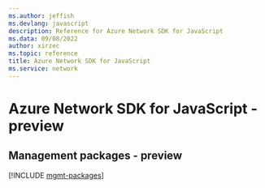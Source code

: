 ```yaml
---
ms.author: jeffish
ms.devlang: javascript
description: Reference for Azure Network SDK for JavaScript
ms.data: 09/08/2022
author: xirzec
ms.topic: reference
title: Azure Network SDK for JavaScript
ms.service: network
---
```

# Azure Network SDK for JavaScript - preview

## Management packages - preview
[!INCLUDE [mgmt-packages](network-mgmt-index.md)]